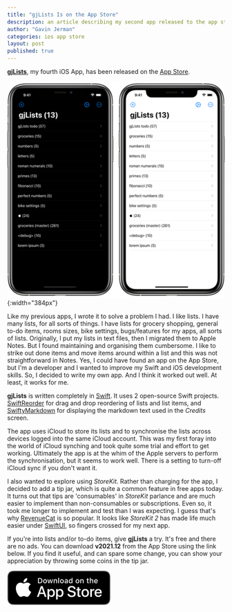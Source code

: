 ```yaml
---
title: "gjLists Is on the App Store"
description: an article describing my second app released to the app store
author: "Gavin Jerman"
categories: ios app store
layout: post
published: true
---
```


[**gjLists**](/gjLists), my fourth iOS App, has been released on the [App Store](https://apps.apple.com/gb/app/gjlists/id1528217135#?platform=iphone).

![gjlists screenshots](/images/2021-12-02-gjlists-released-to-the-app-store-1.png){:width="384px"}


Like my previous apps, I wrote it to solve a problem I had. I like lists. I have many lists, for all sorts of things. I have lists for grocery shopping, general to-do items, rooms sizes, bike settings, bugs/features for my apps, all sorts of lists. Originally, I put my lists in text files, then I migrated them to Apple Notes. But I found maintaining and organising them cumbersome. I like to strike out done items and move items around within a list and this was not straightforward in Notes. Yes, I could have found an app on the App Store, but I'm a developer and I wanted to improve my Swift and iOS development skills. So, I decided to write my own app. And I think it worked out well. At least, it works for me.

**gjLists** is written completely in [Swift](https://swift.org). It uses 2 open-source Swift projects. [SwiftReorder](https://github.com/adamshin/SwiftReorder) for drag and drop reordering of lists and list items, and [SwiftyMarkdown](https://github.com/SimonFairbairn/SwiftyMarkdown) for displaying the markdown text used in the _Credits_ screen.

The app uses iCloud to store its lists and to synchronise the lists across devices logged into the same iCloud account. This was my first foray into the world of iCloud synching and took quite some trial and effort to get working. Ultimately the app is at the whim of the Apple servers to perform the synchronisation, but it seems to work well. There is a setting to turn-off iCloud sync if you don't want it.

I also wanted to explore using _StoreKit_. Rather than charging for the app, I decided to add a tip jar, which is quite a common feature in free apps today. It turns out that tips are 'consumables' in _StoreKit_ parlance and are much easier to implement than non-consumables or subscriptions. Even so, it took me longer to implement and test than I was expecting. I  guess that's why [RevenueCat](https://www.revenuecat.com) is so popular. It looks like _StoreKit 2_ has made life much easier under [SwiftUI](https://developer.apple.com/xcode/swiftui/), so fingers crossed for my next app.

If you're into lists and/or to-do items, give **gjLists** a try. It's free and there are no ads. You can download **v2021.12** from the App Store using the link below. If you find it useful, and can spare some change, you can show your appreciation by throwing some coins in the tip jar.

[![download](/images/Download_on_the_App_Store_Badge_US-UK_RGB_blk_092917.svg)](https://apps.apple.com/gb/app/gjlists/id1528217135#?platform=iphone)

